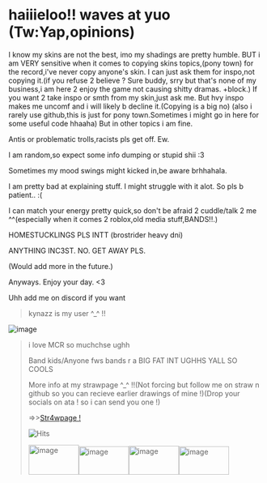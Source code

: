 # haiiieloo!! waves at yuo (Tw:Yap,opinions) 

I know my skins are not the best, imo my shadings are pretty humble. BUT i am VERY sensitive when it comes to copying skins topics,(pony town) for the record,i've never copy anyone's skin. I can just ask them for inspo,not copying it.(if you refuse 2 believe ? Sure buddy, srry but that's none of my business,i am here 2 enjoy the game not causing shitty dramas. +block.) If you want 2 take inspo or smth from my skin,just ask me. But hvy inspo makes me uncomf and i will likely b decline it.(Copying is a big no)
(also i rarely use github,this is just for pony town.Sometimes i might go in here for some useful code hhaaha)
But in other topics i am fine.  

Antis or problematic trolls,racists pls get off. Ew.

I am random,so expect some info dumping or stupid shii :3 

Sometimes my mood swings might kicked in,be aware brhhahala.

I am pretty bad at explaining stuff. I might struggle with it alot. So pls b patient.. :( 

I can match your energy pretty quick,so don't be afraid 2 cuddle/talk 2 me ^^(especially when it comes 2 roblox,old media stuff,BANDS!!.)

HOMESTUCKLINGS PLS INTT (brostrider heavy dni)

ANYTHING INC3ST. NO. GET AWAY PLS.

(Would add more in the future.) 

Anyways. Enjoy your day. <3

Uhh add me on discord if you want 
>kynazz is my user ^_^ !!


![image](https://github.com/user-attachments/assets/bb72bdf2-161d-4a76-979e-e56e29ac575d)

>i love MCR so muchchse ughh
>
>Band kids/Anyone fws bands r a BIG FAT INT UGHHS YALL SO COOLS
>
>More info at my strawpage ^_^ !!(Not forcing but follow me on straw n github so you can recieve earlier drawings of mine !)(Drop your socials on ata ! so i can send you one !)
>
> =>>[Str4wpage !](https://3piccatt.straw.page) 
>
> ![Hits](https://komarev.com/ghpvc/?username=kynazz&label=Sillies&style=flat)
>
><img width="99" height="59" alt="image" src="https://github.com/user-attachments/assets/1a109f0c-101d-44bc-a168-f918fc41c9e1" /><img width="99" height="56" alt="image" src="https://github.com/user-attachments/assets/232f853c-bd76-4761-9634-d03c7aeceffd" /><img width="99" height="57" alt="image" src="https://github.com/user-attachments/assets/059abfbf-8da3-4972-b46f-f99cf514a6b1" /><img width="99" height="56" alt="image" src="https://github.com/user-attachments/assets/2aecb773-61e0-447b-bd8e-6f29b9a713a8" />




